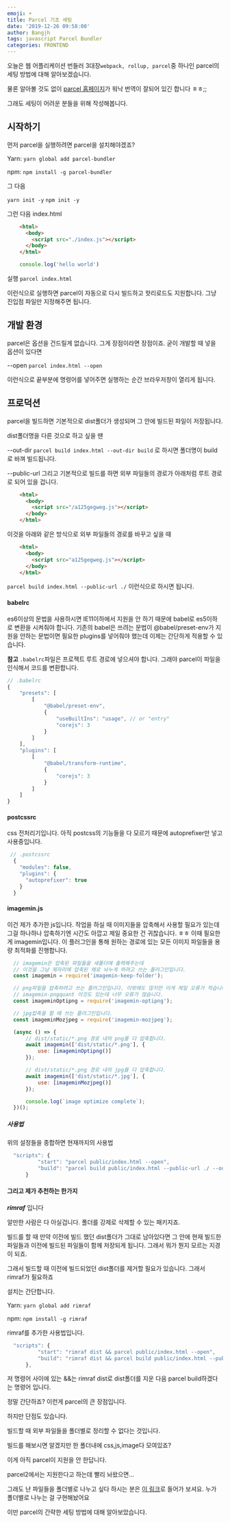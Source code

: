 ```yaml
---
emoji: ☀️
title: Parcel 기초 세팅
date: '2019-12-26 09:58:00'
author: Bangjh
tags: javascript Parcel Bundler
categories: FRONTEND
---
```


오늘은 웹 어플리케이션 번들러 3대장`webpack, rollup, parcel`중 하나인 parcel의 세팅 방법에 대해 알아보겠습니다.

물론 알아볼 것도 없이 [parcel 홈페이지](https://ko.parceljs.org/)가 워낙 번역이 잘되어 있긴 합니다 ㅎㅎ;;

그래도 세팅이 어려운 분들을 위해 작성해봅니다.


시작하기
---

먼저 parcel을 실행하려면 parcel을 설치해야겠죠?

Yarn:
`yarn global add parcel-bundler`

npm:
`npm install -g parcel-bundler`

그 다음

`yarn init -y`
`npm init -y`

그런 다음 index.html
```html
	<html>
      <body>
        <script src="./index.js"></script>
      </body>
    </html>
```

```index.js
	console.log('hello world')
```

실행
`parcel index.html`

이런식으로 실행하면 parcel이 자동으로 다시 빌드하고 핫리로드도 지원합니다.
그냥 진입점 파일만 지정해주면 됩니다.


개발 환경
---
parcel은 옵션을 건드릴게 없습니다. 그게 장점이라면 장점이죠.
굳이 개발할 때 넣을 옵션이 있다면

--open
`parcel index.html --open`

이런식으로 끝부분에 명령어를 넣어주면 실행하는 순간 브라우저창이 열리게 됩니다.




프로덕션
---

parcel을 빌드하면 기본적으로 dist폴더가 생성되며 그 안에 빌드된 파일이 저장됩니다.

dist폴더명을 다른 것으로 하고 싶을 땐

--out-dir
`parcel build index.html --out-dir build`
로 하시면 폴더명이 build로 바껴 빌드됩니다.


--public-url
그리고 기본적으로 빌드를 하면 외부 파일들의 경로가 아래처럼 루트 경로로 되어 있을 겁니다.

```html
	<html>
      <body>
        <script src="/a125gegweg.js"></script>
      </body>
    </html>
```

이것을 아래와 같은 방식으로 외부 파일들의 경로를 바꾸고 싶을 때
```html
	<html>
      <body>
        <script src="a125gegweg.js"></script>
      </body>
    </html>
```
`parcel build index.html --public-url ./`
이런식으로 하시면 됩니다.

#### babelrc
es6이상의 문법을 사용하시면 IE11이하에서 지원을 안 하기 때문에 babel로 es5이하로 변환을 시켜줘야 합니다.
기존의 babel은 쓰려는 문법이 @babel/preset-env가 지원을 안하는 문법이면 필요한 plugins를 넣어줘야 했는데
이제는 간단하게 적용할 수 있습니다.

**참고** `.babelrc`파일은 프로젝트 루트 경로에 넣으셔야 합니다. 그래야 parcel이 파일을 인식해서 코드를 변환합니다.
```javascript
// .babelrc
{
	"presets": [
		[
			"@babel/preset-env",
			{
				"useBuiltIns": "usage", // or "entry"
				"corejs": 3
			}
		]
	],
	"plugins": [
		[
			"@babel/transform-runtime",
			{
				"corejs": 3
			}
		]
	]
}

```

#### postcssrc
css 전처리기입니다. 아직 postcss의 기능들을 다 모르기 때문에 autoprefixer만 넣고 사용중입니다.
```javascript
 // .postcssrc
  {
    "modules": false,
    "plugins": {
      "autoprefixer": true
    }
  }
```

#### imagemin.js
이건 제가 추가한 js입니다.
작업을 하실 때 이미지들을 압축해서 사용할 필요가 있는데 그걸 하나하나 압축하기엔 시간도 아깝고 제일 중요한 건 귀찮습니다. ㅎㅎ
이때 필요한게 imagemin입니다. 이 플러그인을 통해 원하는 경로에 있는 모든 이미지 파일들을 용량 최적화를 진행합니다.
```javascript
  // imagemin은 압축된 파일들을 새폴더에 출력해주는데 
  // 이것을 그냥 제자리에 압축된 채로 놔누게 하려고 쓰는 플러그인입니다.
  const imagemin = require('imagemin-keep-folder');

  // png파일을 압축하려고 쓰는 플러그인입니다. 이밖에도 많지만 이게 제일 오류가 적습니다...
  // imagemin-pngquant 이것도 있는데 너무 오류가 많습니다.
  const imageminOptipng = require('imagemin-optipng');

  // jpg압축을 할 때 쓰는 플러그인입니다.
  const imageminMozjpeg = require('imagemin-mozjpeg');

  (async () => {
      // dist/static/*.png 경로 내의 png를 다 압축합니다.
      await imagemin(['dist/static/*.png'], {
          use: [imageminOptipng()]
      });

      // dist/static/*.png 경로 내의 jpg를 다 압축합니다.
      await imagemin(['dist/static/*.jpg'], {
          use: [imageminMozjpeg()]
      });

      console.log(`image optimize complete`);
  })();
```

##### 사용법
위의 설정들을 종합하면 현재까지의 사용법
```javascript
  "scripts": {
          "start": "parcel public/index.html --open",
          "build": "parcel build public/index.html --public-url ./ --out-dir dist && node imagemin.js"
      }
```


#### 그리고 제가 추천하는 한가지
***rimraf*** 입니다

알만한 사람은 다 아실겁니다. 폴더를 강제로 삭제할 수 있는 패키지죠.

빌드를 할 때 만약 이전에 빌드 했던 dist폴더가 그대로 남아있다면 그 안에 현재 빌드한 파일들과 이전에 빌드된 파일들이 함께 저장되게 됩니다. 그래서 뭐가 뭔지 모르는 지경이 되죠.

그래서 빌드할 때 이전에 빌드되었던 dist폴더를 제거할 필요가 있습니다. 그래서 rimraf가 필요하죠

설치는 간단합니다.

Yarn:
`yarn global add rimraf`

npm:
`npm install -g rimraf`

rimraf를 추가한 사용법입니다.
```javascript
  "scripts": {
          "start": "rimraf dist && parcel public/index.html --open",
          "build": "rimraf dist && parcel build public/index.html --public-url ./ --out-dir dist && node imagemin.js"
      },
```

저 명령어 사이에 있는 &&는 rimraf dist로 dist폴더를 지운 다음 parcel build하겠다는 명령어 입니다.

정말 간단하죠? 이런게 parcel의 큰 장점입니다.

하지만 단점도 있습니다.

빌드할 때 외부 파일들을 폴더별로 정리할 수 없다는 것입니다.

빌드를 해보시면 알겠지만 한 폴더내에 css,js,image다 모여있죠?

이게 아직 parcel이 지원을 안 한답니다.

parcel2에서는 지원한다고 하는데 빨리 놔왔으면...

그래도 난 파일들을 폴더별로 나누고 싶다 하시는 분은
[이 링크](https://medium.com/hceverything/parcel-js-moving-static-resources-to-a-separate-folder-aef63a038cbd)로 들어가 보셔요. 누가 폴더별로 나누는 걸 구현해놨어요


이만 parcel의 간략한 세팅 방법에 대해 알아보았습니다.


```toc

```
